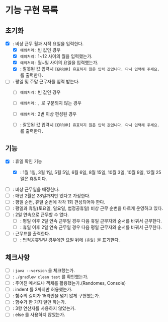 # 기능 구현 목록

## 초기화
- [X] : 비상 근무 월과 시작 요일을 입력한다.
  - [X] `예외처리` : 빈 값인 경우
  - [X] `예외처리` : 1~12 사이의 월을 입력했는가.
  - [X] `예외처리` : 월~일 사이의 요일을 입력했는가.
  - [X] : 잘못된 값 입력시 `[ERROR] 유효하지 않은 입력 값입니다. 다시 입력해 주세요.` 를 출력한다.
  
- [ ] : 평일 및 주말 근무자를 입력 받는다.
  - [ ] `예외처리` : 빈 값인 경우
  - [ ] `예외처리` : `,` 로 구분되지 않는 경우
  - [ ] `예외처리` : 2번 이상 편성된 경우
  - [ ] : 잘못된 값 입력시 `[ERROR] 유효하지 않은 입력 값입니다. 다시 입력해 주세요.` 를 출력한다.
  

## 기능
- [X] : 휴일 확인 기능
  - [X] : 1월 1일, 3월 1일, 5월 5일, 6월 6일, 8월 15일, 10월 3일, 10월 9일, 12월 25일은 휴일이다.


- [ ] : 비상 근무일을 배정한다.
- [ ] : 매년 2월은 28일까지만 있다고 가정한다.
- [ ] : 평일 순번, 휴일 순번에 각각 1회 편성되어야 한다.
- [ ] : 평일과 휴일(토요일, 일요일, 법정공휴일) 비상 근무 순번을 다르게 운영하고 있다.
- [ ] : 2일 연속으로 근무할 수 없다.
  - [ ] : 평일 이후 2일 연속 근무일 경우 다음 휴일 근무자와 순서를 바꿔서 근무한다.
  - [ ] : 휴일 이후 2일 연속 근무일 경우 다음 평일 근무자와 순서를 바꿔서 근무한다.

- [ ] : 근무표를 출력한다.
  - [ ] : 법적공휴일일 경우에만 요일 뒤에 `(휴일)` 을 표기한다. 

## 체크사항
- [ ] : `java --version` 을 체크했는가.
- [ ] : `./gradlew clean test` 를 확인했는가.
- [ ] : 주어진 메서드나 객체를 활용했는가.(Randomes, Console)
- [ ] : indent 를 2까지만 허용했는가.
- [ ] : 함수의 길이가 15라인을 넘기 않게 구현했는가.
- [ ] : 함수가 한 가지 일만 하는가.
- [ ] : 3항 연산자를 사용하지 않았는가.
- [ ] : else 를 사용하지 않았는가.
